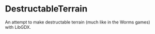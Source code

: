 DestructableTerrain
===================

An attempt to make destructable terrain (much like in the Worms games) with LibGDX.
